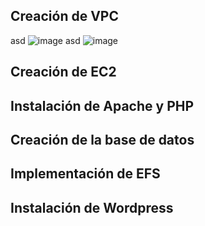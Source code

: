 ## Creación de VPC
asd
![image](https://github.com/user-attachments/assets/98199e9b-89bc-4393-8c51-62b3a33e8249)
asd
![image](https://github.com/user-attachments/assets/c61bc710-b12f-4bb5-958e-ecb8d33aceb1)

## Creación de EC2

## Instalación de Apache y PHP

## Creación de la base de datos

## Implementación de EFS

## Instalación de Wordpress
